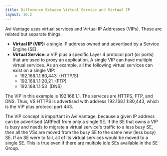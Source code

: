 ```yaml
---
title: Difference Between Virtual Service and Virtual IP
layout: 16.2
---
```

Avi Vantage uses virtual services and Virtual IP Addresses (VIPs). These are related but separate things.

* **Virtual IP (VIP):** a single IP address owned and advertised by a Service Engine (SE). 
* **Virtual Service:** a VIP plus a specific Layer 4 protocol port (or ports) that are used to proxy an application. A single VIP can have multiple virtual services. As an example, all the following virtual services can exist on a single VIP:  
    * 192.168.1.1:80,443  (HTTP/S)
    * 192.168.1.1:20,21  (FTP)
    * 192.168.1.1:53  (DNS)  

The VIP in this example is 192.168.1.1. The services are HTTPS, FTP, and DNS. Thus, VS HTTPS is advertised with address 192.168.1.1:80,443, which is the VIP plus protocol port 443.

The VIP concept is important in Avi Vantage, because a given IP address can be advertised (ARPed) from only a single SE. If the SE that owns a VIP is busy and needs to migrate a virtual service's traffic to a less busy SE, then all the VSs are moved from the busy SE to the same new (less busy) SE. If an SE were to fail, all of its virtual services would be moved to a single SE. This is true even if there are multiple idle SEs available in the SE Group.
